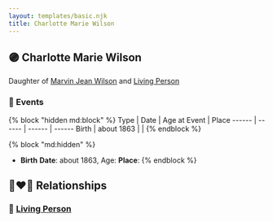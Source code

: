 ```yaml
---
layout: templates/basic.njk
title: Charlotte Marie Wilson
---
```

## 🟣 Charlotte Marie Wilson

Daughter of [Marvin Jean Wilson](/people/4/40728128) and [Living Person](/people/3/30798033)

### 📆 Events

{% block "hidden md:block" %}
Type | Date | Age at Event | Place
------ | ------ | ------ | ------
Birth | about 1863 |  |
{% endblock %}

{% block "md:hidden" %}
- **Birth**
**Date**: about 1863, Age:
**Place**:
{% endblock %}

## 👩‍❤️‍👨 Relationships

### 🔵 [Living Person](/people/7/77849066)
